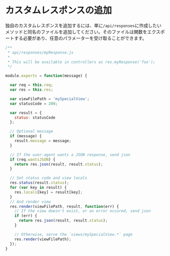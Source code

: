 # カスタムレスポンスの追加

独自のカスタムレスポンスを追加するには、単に`/api/responses`に作成したいメソッドと同名のファイルを追加してください。そのファイルは関数をエクスポートする必要があり、任意のパラメーターを受け取ることができます。

```javascript
/**
 * api/responses/myResponse.js
 *
 * This will be available in controllers as res.myResponse('foo');
 */

module.exports = function(message) {

  var req = this.req;
  var res = this.res;

  var viewFilePath = 'mySpecialView';
  var statusCode = 200;

  var result = {
    status: statusCode
  };

  // Optional message
  if (message) {
    result.message = message;
  }

  // If the user-agent wants a JSON response, send json
  if (req.wantsJSON) {
    return res.json(result, result.status);
  }

  // Set status code and view locals
  res.status(result.status);
  for (var key in result) {
    res.locals[key] = result[key];
  }
  // And render view
  res.render(viewFilePath, result, function(err) {
    // If the view doesn't exist, or an error occured, send json
    if (err) {
      return res.json(result, result.status);
    }

    // Otherwise, serve the `views/mySpecialView.*` page
    res.render(viewFilePath);
  });
}
```
<docmeta name="displayName" value="カスタムレスポンスの追加">
